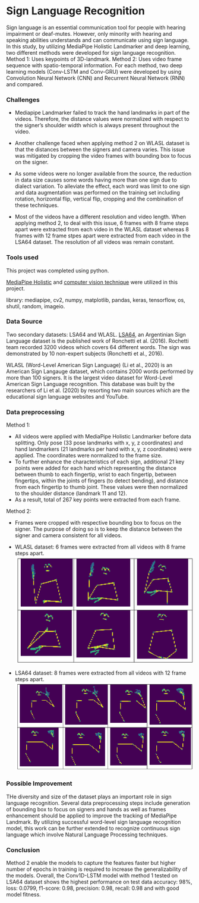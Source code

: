 # Sign Language Recognition
Sign language is an essential communication tool for people with hearing impairment or deaf-mutes. However, only minority with hearing and speaking abilities understands and can communicate using sign language. In this study, by utilizing MediaPipe Holistic Landmarker and deep learning, two different methods were developed for sign language recognition. 
Method 1: Uses keypoints of 3D-landmark.
Method 2: Uses video frame sequence with spatio-temporal information.
For each method, two deep learning models (Conv-LSTM and Conv-GRU) were developed by using Convolution Neural Network (CNN) and Recurrent Neural Network (RNN) and compared.

### Challenges
- Mediapipe Landmarker failed to track the hand landmarks in part of the videos. Therefore, the distance values were normalized with respect to the signer’s shoulder width which is always present throughout the video.

- Another challenge faced when applying method 2 on WLASL dataset is that the distances between the signers and camera varies. This issue was mitigated by cropping the video frames with bounding box to focus on the signer.

- As some videos were no longer available from the source, the reduction in data size causes some words having more than one sign due to dialect variation. To alleviate the effect, each word was limit to one sign and data augmentation was performed on the training set including rotation, horizontal flip, vertical flip, cropping and the combination of these techniques.

- Most of the videos have a different resolution and video length. When applying method 2, to deal with this issue, 6 frames with 8 frame steps apart were extracted from each video in the WLASL dataset whereas 8 frames with 12 frame stpes apart were extracted from each video in the LSA64 dataset. The resolution of all videos was remain constant.

### Tools used
This project was completed using python.

[MediaPipe Holistic](https://github.com/google/mediapipe/blob/master/docs/solutions/holistic.md) and [computer vision technique](https://opencv.org/) were utilized in this project. 

library: mediapipe, cv2, numpy, matplotlib, pandas, keras, tensorflow, os, shutil, random, imageio.

### Data Source
Two secondary datasets: LSA64 and WLASL.
[LSA64](https://facundoq.github.io/datasets/lsa64/), an Argentinian Sign Language dataset is the published work of Ronchetti et al. (2016). Rochetti team recorded 3200 videos which covers 64 different words. The sign was demonstrated by 10 non-expert subjects (Ronchetti et al., 2016).

WLASL (Word-Level American Sign Language) (Li et al., 2020) is an American Sign Langauge dataset, which contains 2000 words performed by more than 100 signers. It is the largest video dataset for Word-Level  American Sign Language recognition. This database was built by the researchers of Li et al. (2020) by resorting two main sources which are the educational sign language websites and YouTube. 

### Data preprocessing
Method 1: 
- All videos were applied with MediaPipe Holistic Landmarker before data splitting. Only pose (33 pose landmarks with x, y, z coordinates) and hand landmarkers (21 landmarks per hand with x, y, z coordinates) were applied. The coordinates were normalized to the frame size.
- To further enhance the characteristics of each sign, additional 21 key points were added for each hand which representing the distance between thumb to each fingertip, wrist to each fingertip, between fingertips, within the joints of fingers (to detect bending), and distance from each fingertip to thumb joint. These values were then normalized to the shoulder distance (landmark 11 and 12).
- As a result, total of 267 key points were extracted from each frame.

Method 2: 
- Frames were cropped with respective bounding box to focus on the signer. The purpose of doing so is to keep the distance between the signer and camera consistent for all videos.
- WLASL dataset: 6 frames were extracted from all videos with 8 frame steps apart.
  ![WLASL](https://github.com/suetteh/SignLanguageRecognition/blob/main/WLASL.png)
  
- LSA64 dataset: 8 frames were extracted from all videos with 12 frame steps apart.
   ![LSA](https://github.com/suetteh/SignLanguageRecognition/blob/main/LSA.png)

### Possible Improvement
THe diversity and size of the dataset plays an important role in sign language recognition. Several data preprocessing steps include generation of bounding box to focus on signers and hands as well as frames enhancement should be applied to improve the tracking of MediaPipe Landmark. By utilizing successful word-level sign language recognition model, this work can be further extended to recognize continuous sign language which involve Natural Language Processing techniques.

### Conclusion
Method 2 enable the models to capture the features faster but higher number of epochs in training is required to increase the generalizability of the models.
Overall, the Conv1D-LSTM model with method 1 tested on LSA64 dataset shows the highest performance on test data accuracy: 98%, loss: 0.0799, f1-score: 0.98, precision: 0.98, recall: 0.98 and with good model fitness.

